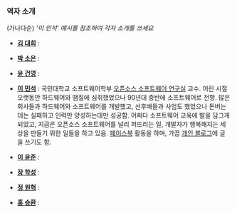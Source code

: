 ### 역자 소개

(가나다순)
*'이 민석' 예시를 참조하여 각자 소개를 쓰세요*

* [**김 대희**](mailto:) :

* [**박 소은**](mailto:) :

* [**윤 건영**](mailto:me@dry8r3ad.com) :

* [**이 민석**](mailto:ykhl1itj@gmail.com) : 국민대학교 소프트웨어학부 [오픈소스 소프트웨어 연구실](https://KMU-OSS-Laboratory.github.io) 교수. 어린 시절 오랫동안 하드웨어와 땜질에 심취했었으나 90년대 중반에 소프트웨어로 전향. 많은 회사들과 하드웨어와 소프트웨어를 개발했고, 선후배들과 사업도 했었으나 돈버는 데는 실패하고 인력만 양성하는데만 성공함. 어쩌다 소프트웨어 교육에 발을 담그게 되었고, 지금은 오픈소스 소프트웨어를 널리 퍼뜨리는 일, 개발자가 행복해지는 세상을 만들기 위한 일들을 하고 있음. [페이스북](https://www.facebook.com/minsuk.lee0) 활동을 하며, 가끔 [개인 블로그](http://hl1itj.tistory.com)에 글을 쓰기도 함.

* [**이 윤준**](mailto:) : 

* [**장 학성**](mailto:) :

* [**정 원혁**](mailto:) :

* [**홍 승환**](mailto:hj332921@gmail.com) :


